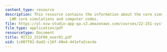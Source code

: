 ```yaml
---
content_type: resource
description: This resource contains the information about the core simulation sequence,
  LWR core simulations and computer codes.
file: https://ol-ocw-studio-app-qa.s3.amazonaws.com/courses/22-251-systems-analysis-of-the-nuclear-fuel-cycle-fall-2009/1c007f828ad2c16f40e4441efa2cecda_MIT22_251F09_exer01.pdf
file_type: application/pdf
resourcetype: Document
title: MIT22_251F09_exer01.pdf
uid: 1c007f82-8ad2-c16f-40e4-441efa2cecda
---
```

